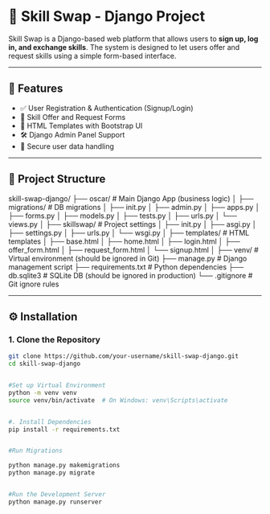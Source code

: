 # 🧠 Skill Swap - Django Project

Skill Swap is a Django-based web platform that allows users to **sign up, log in, and exchange skills**. The system is designed to let users offer and request skills using a simple form-based interface.

---

## 🚀 Features

- ✅ User Registration & Authentication (Signup/Login)
- 🎯 Skill Offer and Request Forms
- 📄 HTML Templates with Bootstrap UI
- 🛠 Django Admin Panel Support
- 🔐 Secure user data handling

---

## 📁 Project Structure

skill-swap-django/
├── oscar/ # Main Django App (business logic)
│ ├── migrations/ # DB migrations
│ ├── init.py
│ ├── admin.py
│ ├── apps.py
│ ├── forms.py
│ ├── models.py
│ ├── tests.py
│ ├── urls.py
│ └── views.py
│
├── skillswap/ # Project settings
│ ├── init.py
│ ├── asgi.py
│ ├── settings.py
│ ├── urls.py
│ └── wsgi.py
│
├── templates/ # HTML templates
│ ├── base.html
│ ├── home.html
│ ├── login.html
│ ├── offer_form.html
│ ├── request_form.html
│ └── signup.html
│
├── venv/ # Virtual environment (should be ignored in Git)
├── manage.py # Django management script
├── requirements.txt # Python dependencies
├── db.sqlite3 # SQLite DB (should be ignored in production)
└── .gitignore # Git ignore rules



---

## ⚙️ Installation

### 1. Clone the Repository

```bash
git clone https://github.com/your-username/skill-swap-django.git
cd skill-swap-django


#Set up Virtual Environment
python -m venv venv
source venv/bin/activate  # On Windows: venv\Scripts\activate


#. Install Dependencies
pip install -r requirements.txt


#Run Migrations

python manage.py makemigrations
python manage.py migrate


#Run the Development Server
python manage.py runserver


